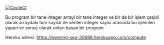 [![CircleCI](https://circleci.com/gh/bil-plane/firstodev.svg?style=svg)](https://circleci.com/gh/bil-plane/firstodev)

Bu program bir tane integer arrayi  bir tane integer ve bir de bir işlem çeşidi alarak arraydaki tüm sayılar ile verilen integer sayısı arasında bu işlemleri yapan ve sonuç olarak onları basan bir program

Heroku adresi :https://evening-sea-30688.herokuapp.com/compute
